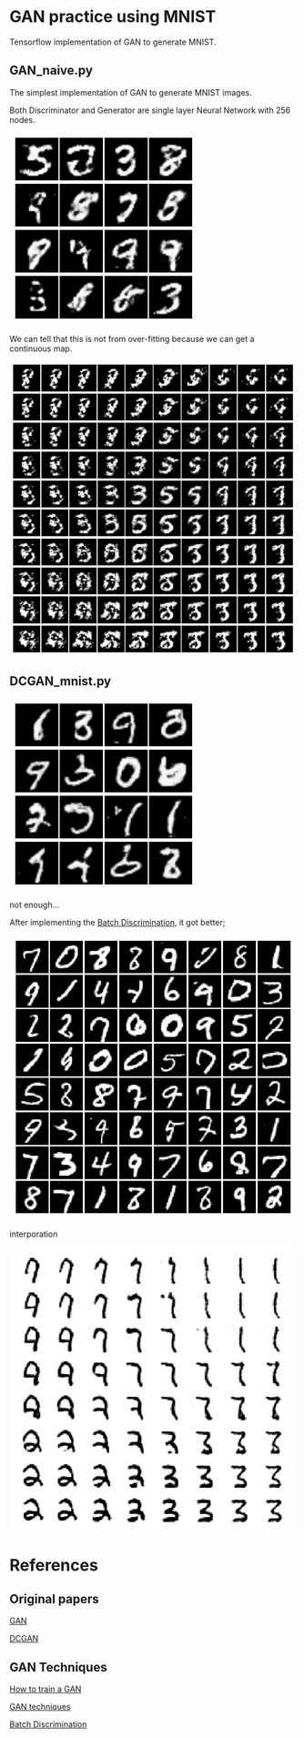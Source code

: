 # GAN practice using MNIST

Tensorflow implementation of GAN to generate MNIST.

## GAN_naive.py

The simplest implementation of GAN to generate MNIST images.

Both Discriminator and Generator are single layer Neural Network with 256 nodes.

![GAN_naive](/images/sample_images/GAN_naive.png)

We can tell that this is not from over-fitting because we can get a continuous map.

![GAN_naive](/images/sample_images/GAN_naive_2Dmap.png)


## DCGAN_mnist.py

![DCGAN](/sample_output/DCGAN/17400.png)

not enough...

After implementing the [Batch Discrimination](https://arxiv.org/abs/1606.03498), it got better;

![DCGAN](/sample_output/DCGAN_with_batchDiscrimination/396000.png)

interporation

![DCGAN](/sample_output/DCGAN_with_batchDiscrimination/2Dmap-360000.png)


# References

## Original papers

[GAN](https://arxiv.org/abs/1406.2661)

[DCGAN](https://arxiv.org/abs/1511.06434)

## GAN Techniques

[How to train a GAN](https://github.com/soumith/ganhacks)

[GAN techniques](https://arxiv.org/abs/1606.03498)

[Batch Discrimination](https://arxiv.org/abs/1606.03498)
